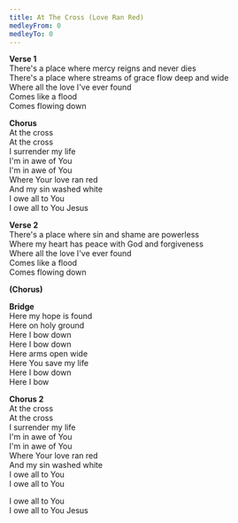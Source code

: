 ```yaml
---
title: At The Cross (Love Ran Red)
medleyFrom: 0
medleyTo: 0
---
```


**Verse 1**  
There's a place where mercy reigns and never dies  
There's a place where streams of grace flow deep and wide  
Where all the love I've ever found  
Comes like a flood  
Comes flowing down  
  
**Chorus**  
At the cross  
At the cross  
I surrender my life  
I'm in awe of You  
I'm in awe of You  
Where Your love ran red  
And my sin washed white  
I owe all to You  
I owe all to You Jesus  
  
**Verse 2**  
There's a place where sin and shame are powerless  
Where my heart has peace with God and forgiveness  
Where all the love I've ever found  
Comes like a flood  
Comes flowing down  
  
**(Chorus)**  
  
**Bridge**  
Here my hope is found  
Here on holy ground  
Here I bow down  
Here I bow down  
Here arms open wide  
Here You save my life  
Here I bow down  
Here I bow  
  
**Chorus 2**  
At the cross  
At the cross  
I surrender my life  
I'm in awe of You  
I'm in awe of You  
Where Your love ran red  
And my sin washed white  
I owe all to You  
I owe all to You  

I owe all to You  
I owe all to You Jesus  
